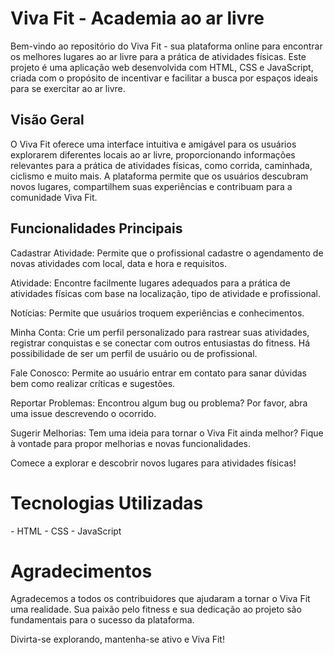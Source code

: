 <h1>Viva Fit - Academia ao ar livre</h1>

Bem-vindo ao repositório do Viva Fit - sua plataforma online para encontrar os melhores lugares ao ar livre para a prática de atividades físicas. Este projeto é uma aplicação web desenvolvida com HTML, CSS e JavaScript, criada com o propósito de incentivar e facilitar a busca por espaços ideais para se exercitar ao ar livre.

<h2>Visão Geral</h2>
O Viva Fit oferece uma interface intuitiva e amigável para os usuários explorarem diferentes locais ao ar livre, proporcionando informações relevantes para a prática de atividades físicas, como corrida, caminhada, ciclismo e muito mais. A plataforma permite que os usuários descubram novos lugares, compartilhem suas experiências e contribuam para a comunidade Viva Fit.

<h2>Funcionalidades Principais</h2>
Cadastrar Atividade: Permite que o profissional cadastre o agendamento de novas atividades com local, data e hora e requisitos.

Atividade: Encontre facilmente lugares adequados para a prática de atividades físicas com base na localização, tipo de atividade e profissional.

Notícias: Permite que usuários troquem experiências e conhecimentos.

Minha Conta: Crie um perfil personalizado para rastrear suas atividades, registrar conquistas e se conectar com outros entusiastas do fitness. Há possibilidade de ser um perfil de usuário ou de profissional.

Fale Conosco: Permite ao usuário entrar em contato para sanar dúvidas bem como realizar críticas e sugestões.

Reportar Problemas: Encontrou algum bug ou problema? Por favor, abra uma issue descrevendo o ocorrido.

Sugerir Melhorias: Tem uma ideia para tornar o Viva Fit ainda melhor? Fique à vontade para propor melhorias e novas funcionalidades.

Comece a explorar e descobrir novos lugares para atividades físicas!

<h1>Tecnologias Utilizadas</h1>
- HTML
- CSS
- JavaScript

<h1>Agradecimentos</h1>
Agradecemos a todos os contribuidores que ajudaram a tornar o Viva Fit uma realidade. Sua paixão pelo fitness e sua dedicação ao projeto são fundamentais para o sucesso da plataforma.

Divirta-se explorando, mantenha-se ativo e Viva Fit!
